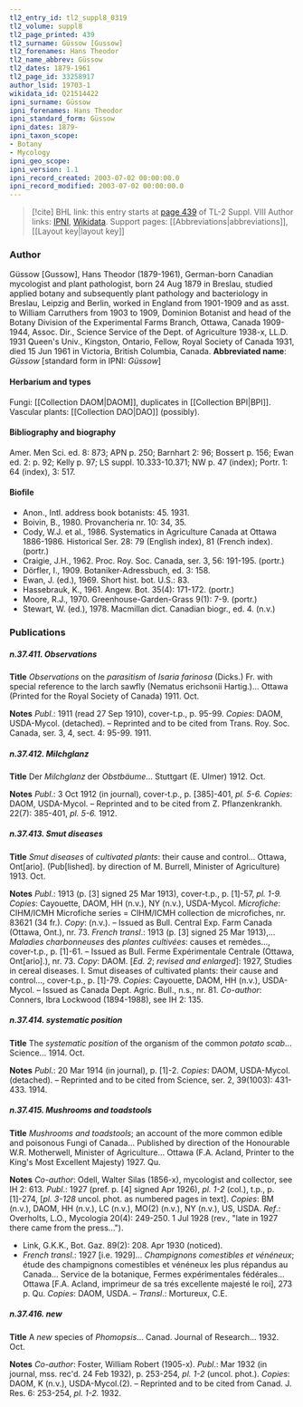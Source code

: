 ```yaml
---
tl2_entry_id: tl2_suppl8_0319
tl2_volume: suppl8
tl2_page_printed: 439
tl2_surname: Güssow [Gussow]
tl2_forenames: Hans Theodor
tl2_name_abbrev: Güssow
tl2_dates: 1879-1961
tl2_page_id: 33258917
author_lsid: 19703-1
wikidata_id: Q21514422
ipni_surname: Güssow
ipni_forenames: Hans Theodor
ipni_standard_form: Güssow
ipni_dates: 1879-
ipni_taxon_scope: 
- Botany
- Mycology
ipni_geo_scope: 
ipni_version: 1.1
ipni_record_created: 2003-07-02 00:00:00.0
ipni_record_modified: 2003-07-02 00:00:00.0
---
```


> [!cite] BHL link: this entry starts at [page 439](https://www.biodiversitylibrary.org/page/33258917) of TL-2 Suppl. VIII
> Author links: [IPNI](https://www.ipni.org/a/19703-1), [Wikidata](https://www.wikidata.org/wiki/Q21514422). Support pages: [[Abbreviations|abbreviations]], [[Layout key|layout key]]

### Author

Güssow \[Gussow\], Hans Theodor (1879-1961), German-born Canadian mycologist and plant pathologist, born 24 Aug 1879 in Breslau, studied applied botany and subsequently plant pathology and bacteriology in Breslau, Leipzig and Berlin, worked in England from 1901-1909 and as asst. to William Carruthers from 1903 to 1909, Dominion Botanist and head of the Botany Division of the Experimental Farms Branch, Ottawa, Canada 1909-1944, Assoc. Dir., Science Service of the Dept. of Agriculture 1938-x, LL.D. 1931 Queen's Univ., Kingston, Ontario, Fellow, Royal Society of Canada 1931, died 15 Jun 1961 in Victoria, British Columbia, Canada. 
**Abbreviated name**: *Güssow* \[standard form in IPNI: *Güssow*\]

#### Herbarium and types

Fungi: [[Collection DAOM|DAOM]], duplicates in [[Collection BPI|BPI]]. Vascular plants: [[Collection DAO|DAO]] (possibly).

#### Bibliography and biography

Amer. Men Sci. ed. 8: 873; APN p. 250; Barnhart 2: 96; Bossert p. 156; Ewan ed. 2: p. 92; Kelly p. 97; LS suppl. 10.333-10.371; NW p. 47 (index); Portr. 1: 64 (index), 3: 517.

#### Biofile

- Anon., Intl. address book botanists: 45. 1931.
- Boivin, B., 1980. Provancheria nr. 10: 34, 35.
- Cody, W.J. et al., 1986. Systematics in Agriculture Canada at Ottawa 1886-1986. Historical Ser. 28: 79 (English index), 81 (French index). (portr.)
- Craigie, J.H., 1962. Proc. Roy. Soc. Canada, ser. 3, 56: 191-195. (portr.)
- Dörfler, I., 1909. Botaniker-Adressbuch, ed. 3: 158.
- Ewan, J. (ed.), 1969. Short hist. bot. U.S.: 83.
- Hassebrauk, K., 1961. Angew. Bot. 35(4): 171-172. (portr.)
- Moore, R.J., 1970. Greenhouse-Garden-Grass 9(1): 7-9. (portr.)
- Stewart, W. (ed.), 1978. Macmillan dict. Canadian biogr., ed. 4. (n.v.)

### Publications

##### n.37.411. Observations

**Title**
*Observations* on the *parasitism* of *Isaria farinosa* (Dicks.) Fr. with special reference to the larch sawfly (Nematus erichsonii Hartig.)... Ottawa (Printed for the Royal Society of Canada) 1911. Oct.

**Notes**
*Publ*.: 1911 (read 27 Sep 1910), cover-t.p., p. 95-99. *Copies*: DAOM, USDA-Mycol. (detached). – Reprinted and to be cited from Trans. Roy. Soc. Canada, ser. 3, 4, sect. 4: 95-99. 1911.

##### n.37.412. Milchglanz

**Title**
Der *Milchglanz* der *Obstbäume*... Stuttgart (E. Ulmer) 1912. Oct.

**Notes**
*Publ*.: 3 Oct 1912 (in journal), cover-t.p., p. \[385\]-401, *pl. 5-6. Copies*: DAOM, USDA-Mycol. – Reprinted and to be cited from Z. Pflanzenkrankh. 22(7): 385-401, *pl. 5-6.* 1912.

##### n.37.413. Smut diseases

**Title**
*Smut diseases* of *cultivated plants*: their cause and control... Ottawa, Ont\[ario\]. (Pub\[lished\]. by direction of M. Burrell, Minister of Agriculture) 1913. Oct.

**Notes**
*Publ*.: 1913 (p. \[3\] signed 25 Mar 1913), cover-t.p., p. \[1\]-57, *pl. 1-9. Copies*: Cayouette, DAOM, HH (n.v.), NY (n.v.), USDA-Mycol. *Microfiche*: CIHM/ICMH Microfiche series = CIHM/ICMH collection de microfiches, nr. 83621 (34 fr.). *Copy*: (n.v.). – Issued as Bull. Central Exp. Farm Canada (Ottawa, Ont.), nr. 73.
*French transl*.: 1913 (p. \[3\] signed 25 Mar 1913),... *Maladies charbonneuses* des *plantes cultivées*: causes et remèdes..., cover-t.p., p. \[1\]-61. – Issued as Bull. Ferme Expérimentale Centrale (Ottawa, Ont\[ario\].), nr. 73. *Copy*: DAOM.
\[*Ed. 2*; *revised and enlarged*\]: 1927, Studies in cereal diseases. I. Smut diseases of cultivated plants: their cause and control..., cover-t.p., p. \[1\]-79. *Copies*: Cayouette, DAOM, HH (n.v.), USDA-Mycol. – Issued as Canada Dept. Agric. Bull., n.s., nr. 81.
*Co-author*: Conners, Ibra Lockwood (1894-1988), see IH 2: 135.

##### n.37.414. systematic position

**Title**
The *systematic position* of the organism of the common *potato scab*... Science... 1914. Oct.

**Notes**
*Publ*.: 20 Mar 1914 (in journal), p. \[1\]-2. *Copies*: DAOM, USDA-Mycol. (detached). – Reprinted and to be cited from Science, ser. 2, 39(1003): 431-433. 1914.

##### n.37.415. Mushrooms and toadstools

**Title**
*Mushrooms and toadstools*; an account of the more common edible and poisonous Fungi of Canada... Published by direction of the Honourable W.R. Motherwell, Minister of Agriculture... Ottawa (F.A. Acland, Printer to the King's Most Excellent Majesty) 1927. Qu.

**Notes**
*Co-author*: Odell, Walter Silas (1856-x), mycologist and collector, see IH 2: 613.
*Publ*.: 1927 (pref. p. \[4\] signed Apr 1926), *pl. 1-2* (col.), t.p., p. \[1\]-274, \[*pl. 3-128* uncol. phot. as numbered pages in text\]. *Copies*: BM (n.v.), DAOM, HH (n.v.), LC (n.v.), MO(2) (n.v.), NY (n.v.), US, USDA.
*Ref*.: Overholts, L.O., Mycologia 20(4): 249-250. 1 Jul 1928 (rev., "late in 1927 there came from the press...").
- Link, G.K.K., Bot. Gaz. 89(2): 208. Apr 1930 (noticed).
- *French transl*.: 1927 \[i.e. 1929\]... *Champignons comestibles et vénéneux*; étude des champignons comestibles et vénéneux les plus répandus au Canada... Service de la botanique, Fermes expérimentales fédérales... Ottawa \[F.A. Acland, imprimeur de sa trés excellente majesté le roi\], 273 p. Qu. *Copies*: DAOM, USDA. – *Transl*.: Mortureux, C.E.

##### n.37.416. new

**Title**
A *new* species of *Phomopsis*... Canad. Journal of Research... 1932. Oct.

**Notes**
*Co-author*: Foster, William Robert (1905-x).
*Publ*.: Mar 1932 (in journal, mss. rec'd. 24 Feb 1932), p. 253-254, *pl. 1-2* (uncol. phot.).
*Copies*: DAOM, K (n.v.), USDA-Mycol.(2). – Reprinted and to be cited from Canad. J. Res. 6: 253-254, *pl. 1-2.* 1932.

